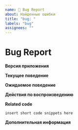 ```yaml
---
name: 🐞 Bug Report
about: Найденные ошибки
title: "bug: "
labels: "bug"
assignees: ""
---
```


# Bug Report

**Версия приложения**

<!-- укажите номер коммита или тег(версию), чтобы понять, где возникла проблема -->

**Текущее поведение**

<!-- Опишите, как проявляется ошибка. -->

**Ожидаемое поведение**

<!-- Опишите, каким вы ожидаете поведение без ошибки. -->

**Действия по воспроизведению**

<!-- Объясните шаги, необходимые для воспроизведения проблемы, особенно если вы можете предоставить Версию приложения. -->

**Related code**

<!-- Если вы можете проиллюстрировать Bug Report на примере, предоставьте его здесь. -->

```
insert short code snippets here
```

**Дополнительная информация**

<!-- Перечислите любую другую информацию, относящуюся к вашей проблеме.
Связанные задачи, предложения по устранению, ссылки StackOverflow, ссылки на форумы, скриншоты, и т.д. -->

